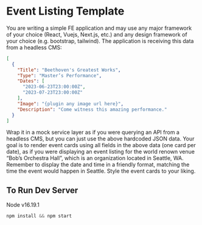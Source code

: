 
# Event Listing Template
You are writing a simple FE application and may use any major framework of your choice (React, Vuejs, Next.js, etc.) and any design framework of your choice (e.g. bootstrap, tailwind).
The application is receiving this data from a headless CMS:

```json
[
  {
    "Title": "Beethoven's Greatest Works",
    "Type": "Master’s Performance",
    "Dates": [
      "2023-06-23T23:00:00Z",
      "2023-07-23T23:00:00Z"
    ],
    "Image": "{plugin any image url here}",
    "Description": "Come witness this amazing performance."
  }
]
```
Wrap it in a mock service layer as if you were querying an API from a headless CMS, but you can just use the above hardcoded JSON data.
Your goal is to render event cards using all fields in the above data (one card per date), as if you were displaying an event listing for the world renown venue “Bob’s Orchestra Hall”, which is an organization located in Seattle, WA. Remember to display the date and time in a friendly format, matching the time the event would happen in Seattle.
Style the event cards to your liking.

## To Run Dev Server
Node v16.19.1
```js
npm install && npm start
```
